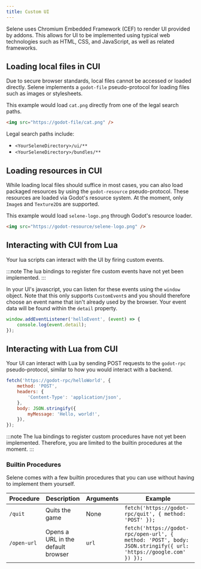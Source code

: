 ```yaml
---
title: Custom UI
---
```


Selene uses Chromium Embedded Framework (CEF) to render UI provided by addons. This allows for UI to be implemented using typical web technologies such as HTML, CSS, and JavaScript, as well as related frameworks.

## Loading local files in CUI

Due to secure browser standards, local files cannot be accessed or loaded directly. Selene implements a `godot-file` pseudo-protocol for loading files such as images or stylesheets.

This example would load `cat.png` directly from one of the legal search paths.

```html
<img src="https://godot-file/cat.png" />
```

Legal search paths include:

-   `<YourSeleneDirectory>/ui/**`
-   `<YourSeleneDirectory>/bundles/**`

## Loading resources in CUI

While loading local files should suffice in most cases, you can also load packaged resources by using the `godot-resource` pseudo-protocol. These resources are loaded via Godot's resource system. At the moment, only `Image`s and `Texture2D`s are supported.

This example would load `selene-logo.png` through Godot's resource loader.

```html
<img src="https://godot-resource/selene-logo.png" />
```

## Interacting with CUI from Lua

Your lua scripts can interact with the UI by firing custom events. 

:::note
The lua bindings to register fire custom events have not yet been implemented.
:::

In your UI's javascript, you can listen for these events using the `window` object. Note that this only supports `CustomEvent`s and you should therefore choose an event name that isn't already used by the browser. Your event data will be found within the `detail` property.

```javascript
window.addEventListener('helloEvent', (event) => {
    console.log(event.detail);
});
```

## Interacting with Lua from CUI

Your UI can interact with Lua by sending POST requests to the `godot-rpc` pseudo-protocol, similar to how you would interact with a backend.

```javascript
fetch('https://godot-rpc/helloWorld', {
    method: 'POST',
    headers: {
        'Content-Type': 'application/json',
    },
    body: JSON.stringify({
        myMessage: 'Hello, world!',
    }),
});
```

:::note
The lua bindings to register custom procedures have not yet been implemented. Therefore, you are limited to the builtin procedures at the moment.
:::

### Builtin Procedures

Selene comes with a few builtin procedures that you can use without having to implement them yourself.

| Procedure   | Description                        | Arguments | Example                                                                                                         |
| ----------- | ---------------------------------- | --------- | --------------------------------------------------------------------------------------------------------------- |
| `/quit`     | Quits the game                     | None      | `fetch('https://godot-rpc/quit', { method: 'POST' });`                                                          |
| `/open-url` | Opens a URL in the default browser | `url`     | `fetch('https://godot-rpc/open-url', { method: 'POST', body: JSON.stringify({ url: 'https://google.com' }) });` |
